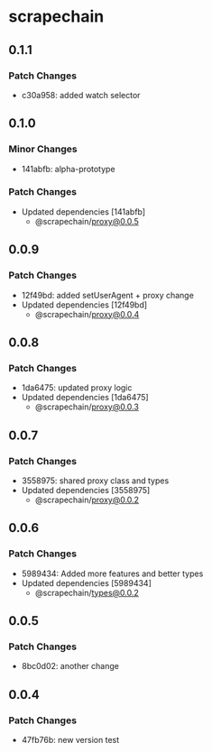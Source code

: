# scrapechain

## 0.1.1

### Patch Changes

- c30a958: added watch selector

## 0.1.0

### Minor Changes

- 141abfb: alpha-prototype

### Patch Changes

- Updated dependencies [141abfb]
  - @scrapechain/proxy@0.0.5

## 0.0.9

### Patch Changes

- 12f49bd: added setUserAgent + proxy change
- Updated dependencies [12f49bd]
  - @scrapechain/proxy@0.0.4

## 0.0.8

### Patch Changes

- 1da6475: updated proxy logic
- Updated dependencies [1da6475]
  - @scrapechain/proxy@0.0.3

## 0.0.7

### Patch Changes

- 3558975: shared proxy class and types
- Updated dependencies [3558975]
  - @scrapechain/proxy@0.0.2

## 0.0.6

### Patch Changes

- 5989434: Added more features and better types
- Updated dependencies [5989434]
  - @scrapechain/types@0.0.2

## 0.0.5

### Patch Changes

- 8bc0d02: another change

## 0.0.4

### Patch Changes

- 47fb76b: new version test
